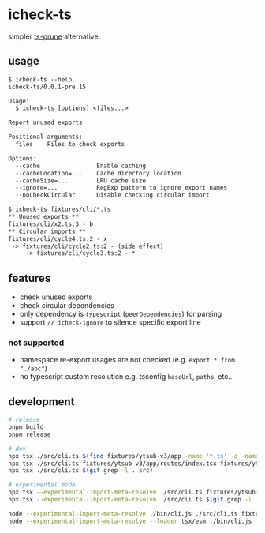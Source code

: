 # icheck-ts

simpler [ts-prune](https://github.com/nadeesha/ts-prune) alternative.

## usage

<!--
%template-input-start:help%

```txt
$ icheck-ts --help
{%shell node ./bin/cli.js --help %}

$ icheck-ts fixtures/cli/*.ts
{%shell node ./bin/cli.js fixtures/cli/*.ts %}
```

%template-input-end:help%
-->

<!-- %template-output-start:help% -->

```txt
$ icheck-ts --help
icheck-ts/0.0.1-pre.15

Usage:
  $ icheck-ts [options] <files...>

Report unused exports

Positional arguments:
  files    Files to check exports

Options:
  --cache                Enable caching
  --cacheLocation=...    Cache directory location
  --cacheSize=...        LRU cache size
  --ignore=...           RegExp pattern to ignore export names
  --noCheckCircular      Disable checking circular import

$ icheck-ts fixtures/cli/*.ts
** Unused exports **
fixtures/cli/x2.ts:3 - b
** Circular imports **
fixtures/cli/cycle4.ts:2 - x
 -> fixtures/cli/cycle2.ts:2 - (side effect)
     -> fixtures/cli/cycle3.ts:2 - *
```

<!-- %template-output-end:help% -->

## features

- check unused exports
- check circular dependencies
- only dependency is `typescript` (`peerDependencies`) for parsing
- support `// icheck-ignore` to silence specific export line

### not supported

- namespace re-export usages are not checked (e.g. `export * from "./abc"`)
- no typescript custom resolution e.g. tsconfig `baseUrl`, `paths`, etc...

## development

```sh
# release
pnpm build
pnpm release

# dev
npx tsx ./src/cli.ts $(find fixtures/ytsub-v3/app -name '*.ts' -o -name '*.tsx')
npx tsx ./src/cli.ts fixtures/ytsub-v3/app/routes/index.tsx fixtures/ytsub-v3/app/utils/loader-utils.ts
npx tsx ./src/cli.ts $(git grep -l . src)

# experimental mode
npx tsx --experimental-import-meta-resolve ./src/cli.ts fixtures/ytsub-v3/app/routes/index.tsx fixtures/ytsub-v3/app/utils/loader-utils.ts
npx tsx --experimental-import-meta-resolve ./src/cli.ts $(git grep -l . src)

node --experimental-import-meta-resolve ./bin/cli.js ./src/cli.ts fixtures/ytsub-v3/app/routes/index.tsx fixtures/ytsub-v3/app/utils/loader-utils.ts
node --experimental-import-meta-resolve --loader tsx/esm ./bin/cli.js fixtures/ytsub-v3/app/routes/index.tsx fixtures/ytsub-v3/app/utils/loader-utils.ts
```
